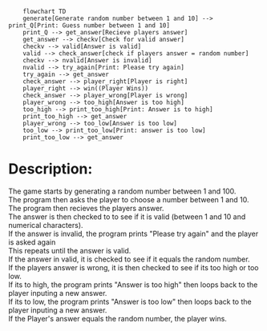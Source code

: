 ```mermaid
    flowchart TD
    generate[Generate random number between 1 and 10] --> print_Q[Print: Guess number between 1 and 10]
    print_Q --> get_answer[Recieve players answer]
    get_answer --> checkv[Check for valid answer]
    checkv --> valid[Answer is valid]
    valid --> check_answer[check if players answer = random number]
    checkv --> nvalid[Answer is invalid]
    nvalid --> try_again[Print: Please try again]
    try_again --> get_answer
    check_answer --> player_right[Player is right]
    player_right --> win((Player Wins))
    check_answer --> player_wrong[Player is wrong]
    player_wrong --> too_high[Answer is too high]
    too_high --> print_too_high[Print: Answer is to high]
    print_too_high --> get_answer
    player_wrong --> too_low[Answer is too low]
    too_low --> print_too_low[Print: answer is too low]
    print_too_low --> get_answer
```
# Description:

The game starts by generating a random number between 1 and 100.  
The program then asks the player to choose a number between 1 and 10.  
The program then recieves the players answer.  
The answer is then checked to to see if it is valid (between 1 and 10 and numerical characters).  
If the answer is invalid, the program prints "Please try again" and the player is asked again  
This repeats until the answer is valid.  
If the answer in valid, it is checked to see if it equals the random number.  
If the players answer is wrong, it is then checked to see if its too high or too low.  
If its to high, the program prints "Answer is too high" then loops back to the player inputing a new answer.  
If its to low, the program prints "Answer is too low" then loops back to the player inputing  a new answer.  
If the Player's answer equals the random number, the player wins.   



